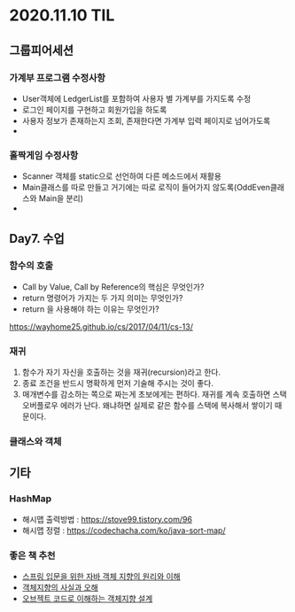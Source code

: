 # 2020.11.10 TIL

## 그룹피어세션

### 가계부 프로그램 수정사항

- User객체에 LedgerList를 포함하여 사용자 별 가계부를 가지도록 수정
- 로그인 페이지를 구현하고 회원가입을 하도록
- 사용자 정보가 존재하는지 조회, 존재한다면 가계부 입력 페이지로 넘어가도록
- 

### 홀짝게임 수정사항

- Scanner 객체를 static으로 선언하여 다른 메소드에서 재활용
- Main클래스를 따로 만들고 거기에는 따로 로직이 들어가지 않도록(OddEven클래스와 Main을 분리)
- 

## Day7. 수업

### 함수의 호출
- Call by Value, Call by Reference의 핵심은 무엇인가?
- return 명령어가 가지는 두 가지 의미는 무엇인가?
- return 을 사용해야 하는 이유는 무엇인가?

https://wayhome25.github.io/cs/2017/04/11/cs-13/

### 재귀
1. 함수가 자기 자신을 호출하는 것을 재귀(recursion)라고 한다.
2. 종료 조건을 반드시 명확하게 먼저 기술해 주시는 것이 좋다.
3. 매개변수를 감소하는 쪽으로 짜는게 초보에게는 편하다.
재귀를 계속 호출하면 스택 오버플로우 에러가 난다. 왜냐하면 실제로 같은 함수를 스택에 복사해서 쌓이기 때문이다.

### 클래스와 객체


## 기타

### HashMap

- 해시맵 출력방법 : https://stove99.tistory.com/96
- 해시맵 정렬 : https://codechacha.com/ko/java-sort-map/

### 좋은 책 추천

- [스프링 입문을 위한 자바 객체 지향의 원리와 이해](http://www.yes24.com/Product/Goods/22483294)
- [객체지향의 사실과 오해](http://www.yes24.com/Product/Goods/18249021?mcode=335_006)
- [오브젝트 코드로 이해하는 객체지향 설계](http://www.yes24.com/Product/Goods/74219491?pid=123487&cosemkid=go15597183843649229&gclid=Cj0KCQiA7qP9BRCLARIsABDaZzjGizIQunwkVLCk1pZjR0Oat73icCWYLxjqm2IAPTUd4QCVkrT47pMaAngWEALw_wcB)
